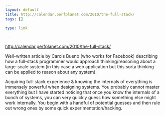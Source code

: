 ```yaml
--- 
layout: default
title: http://calendar.perfplanet.com/2010/the-full-stack/
tags: []

type: link

---
```

<a href="http://calendar.perfplanet.com/2010/the-full-stack/">http://calendar.perfplanet.com/2010/the-full-stack/</a>

Well-written article by Carols Bueno (who works for Facebook) describing how a full-stack programmer would approach thinking/reasoning about a large-scale system (in this case a web application but this sorta thinking can be applied to reason about any system). 

Acquiring full-stack experience & knowing the internals of everything is immensely powerful when designing systems. You probably cannot master everything but I have started noticing that once you know the internals of a bunch of systems, you can very quickly guess how something else might work internally. You begin with a handful of potential guesses and then rule out wrong ones by some quick experimentation/hacking. 
